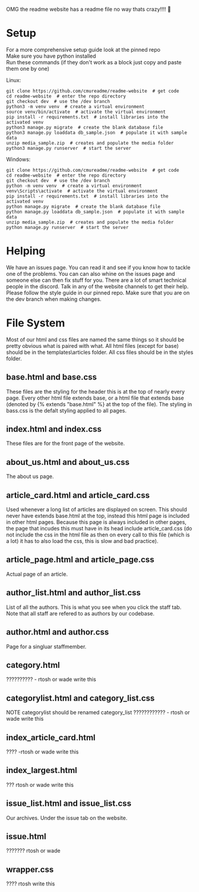 OMG the readme website has a readme file no way thats crazy!!!! 🤪

# Setup
For a more comprehensive setup guide look at the pinned repo  
Make sure you have python installed  
Run these commands (if they don't work as a block just copy and paste them one by one)  


Linux:
```
git clone https://github.com/cmureadme/readme-website  # get code
cd readme-website  # enter the repo directory 
git checkout dev  # use the /dev branch
python3 -m venv venv  # create a virtual environment
source venv/bin/activate  # activate the virtual environment
pip install -r requirements.txt  # install libraries into the activated venv
python3 manage.py migrate  # create the blank database file
python3 manage.py loaddata db_sample.json  # populate it with sample data
unzip media_sample.zip  # creates and populate the media folder
python3 manage.py runserver  # start the server
```

Windows:
```
git clone https://github.com/cmureadme/readme-website  # get code
cd readme-website  # enter the repo directory 
git checkout dev  # use the /dev branch
python -m venv venv  # create a virtual environment
venv\Scripts\activate  # activate the virtual environment
pip install -r requirements.txt  # install libraries into the activated venv
python manage.py migrate  # create the blank database file
python manage.py loaddata db_sample.json  # populate it with sample data
unzip media_sample.zip  # creates and populate the media folder
python manage.py runserver  # start the server
```

# Helping
We have an issues page. You can read it and see if you know how to tackle one of the problems. 
You can can also whine on the issues page and someone else can then fix stuff for you. 
There are a lot of smart technical people in the discord. 
Talk in any of the website channels to get their help. 
Please follow the style guide in our pinned repo. 
Make sure that you are on the dev branch when making changes.

# File System
Most of our html and css files are named the same things so it should be pretty obvious what is paired with what.
All html files (except for base) should be in the templates\articles folder.
All css files should be in the styles folder.

## base.html and base.css
These files are the styling for the header this is at the top of nearly every page. 
Every other html file extends base, or a html file that extends base (denoted by {% extends "base.html" %} at the top of the file).
The styling in bass.css is the defalt styling applied to all pages.

## index.html and index.css
These files are for the front page of the website.

## about_us.html and about_us.css
The about us page.

## article_card.html and article_card.css
Used whenever a long list of articles are displayed on screen.
This should never have extends base.html at the top, instead this html page is included in other html pages.
Because this page is always included in other pages, the page that incudes this must have in its head include article_card.css (do not include the css in the html file as then on every call to this file (which is a lot) it has to also load the css, this is slow and bad practice).

## article_page.html and article_page.css
Actual page of an article.

## author_list.html and author_list.css
List of all the authors.
This is what you see when you click the staff tab.
Note that all staff are refered to as authors by our codebase.

## author.html and author.css
Page for a singluar staffmember.

## category.html
?????????? - rtosh or wade write this

## categorylist.html and category_list.css
NOTE categorylist should be renamed category_list
???????????? - rtosh or wade write this

## index_article_card.html
???? -rtosh or wade write this

## index_largest.html
??? rtosh or wade write this

## issue_list.html and issue_list.css
Our archives.
Under the issue tab on the website.

## issue.html
??????? rtosh or wade

## wrapper.css
???? rtosh write this
